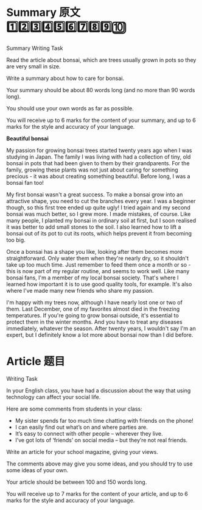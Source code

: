 # Summary 原文 1️⃣2️⃣3️⃣4️⃣5️⃣6️⃣7️⃣8️⃣9️⃣🔟

Summary Writing Task

Read the article about bonsai, which are trees usually grown in pots so they are very small in size.

Write a summary about how to care for bonsai.

Your summary should be about 80 words long (and no more than 90 words long).

You should use your own words as far as possible.

You will receive up to 6 marks for the content of your summary, and up to 6 marks for the style and accuracy of your language.

**Beautiful bonsai**

My passion for growing bonsai trees started twenty years ago when I was studying in Japan. The family I was living with had a collection of tiny, old bonsai in pots that had been given to them by their grandparents. For the family, growing these plants was not just about caring for something precious - it was about creating something beautiful. Before long, I was a bonsai fan too!

My first bonsai wasn't a great success. To make a bonsai grow into an attractive shape, you need to cut the branches every year. I was a beginner though, so this first tree ended up quite ugly! I tried again and my second bonsai was much better, so I grew more. I made mistakes, of course. Like many people, I planted my bonsai in ordinary soil at first, but I soon realised it was better to add small stones to the soil. I also learned how to lift a bonsai out of its pot to cut its roots, which helps prevent it from becoming too big.

Once a bonsai has a shape you like, looking after them becomes more straightforward. Only water them when they're nearly dry, so it shouldn't take up too much time. Just remember to feed them once a month or so - this is now part of my regular routine, and seems to work well. Like many bonsai fans, I'm a member of my local bonsai society. That's where I learned how important it is to use good quality tools, for example. It's also where I've made many new friends who share my passion.

I'm happy with my trees now, although I have nearly lost one or two of them. Last December, one of my favorites almost died in the freezing temperatures. If you're going to grow bonsai outside, it's essential to protect them in the winter months. And you have to treat any diseases immediately, whatever the season. After twenty years, I wouldn't say I'm an expert, but I definitely know a lot more about bonsai now than I did before.

# Article 题目
Writing Task

In your English class, you have had a discussion about the way that using technology can affect your social life.

Here are some comments from students in your class:
- My sister spends far too much time chatting with friends on the phone!
- I can easily find out what’s on and where parties are.
- It’s easy to connect with other people – wherever they live.
- I’ve got lots of ‘friends’ on social media – but they’re not real friends.

Write an article for your school magazine, giving your views.

The comments above may give you some ideas, and you should try to use some ideas of your own.

Your article should be between 100 and 150 words long.

You will receive up to 7 marks for the content of your article, and up to 6 marks for the style and accuracy of your language.

